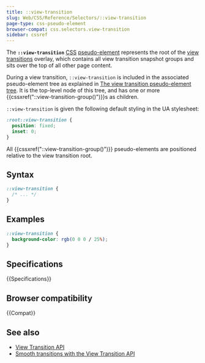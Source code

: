 ```yaml
---
title: ::view-transition
slug: Web/CSS/Reference/Selectors/::view-transition
page-type: css-pseudo-element
browser-compat: css.selectors.view-transition
sidebar: cssref
---
```


The **`::view-transition`** [CSS](/en-US/docs/Web/CSS) [pseudo-element](/en-US/docs/Web/CSS/Reference/Selectors/Pseudo-elements) represents the root of the [view transitions](/en-US/docs/Web/API/View_Transition_API) overlay, which contains all view transition snapshot groups and sits over the top of all other page content.

During a view transition, `::view-transition` is included in the associated pseudo-element tree as explained in [The view transition pseudo-element tree](/en-US/docs/Web/API/View_Transition_API/Using#the_view_transition_pseudo-element_tree). It is the top-level node of this tree, and has one or more {{cssxref("::view-transition-group()")}}s as children.

`::view-transition` is given the following default styling in the UA stylesheet:

```css
:root::view-transition {
  position: fixed;
  inset: 0;
}
```

All {{cssxref("::view-transition-group()")}} pseudo-elements are positioned relative to the view transition root.

## Syntax

```css
::view-transition {
  /* ... */
}
```

## Examples

```css
::view-transition {
  background-color: rgb(0 0 0 / 25%);
}
```

## Specifications

{{Specifications}}

## Browser compatibility

{{Compat}}

## See also

- [View Transition API](/en-US/docs/Web/API/View_Transition_API)
- [Smooth transitions with the View Transition API](https://developer.chrome.com/docs/web-platform/view-transitions/)
